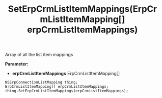 ﻿---
uid: crmscript_ref_NSErpConnectionListMapping_SetErpCrmListItemMappings
title: SetErpCrmListItemMappings(ErpCrmListItemMapping[] erpCrmListItemMappings)
intellisense: NSErpConnectionListMapping.SetErpCrmListItemMappings
keywords: NSErpConnectionListMapping, GetErpCrmListItemMappings
so.topic: reference
---

Array of all the list item mappings

**Parameter:** 
 - **erpCrmListItemMappings** ErpCrmListItemMapping[]

```crmscript
NSErpConnectionListMapping thing;
ErpCrmListItemMapping[] erpCrmListItemMappings;
thing.SetErpCrmListItemMappings(erpCrmListItemMappings);
```

